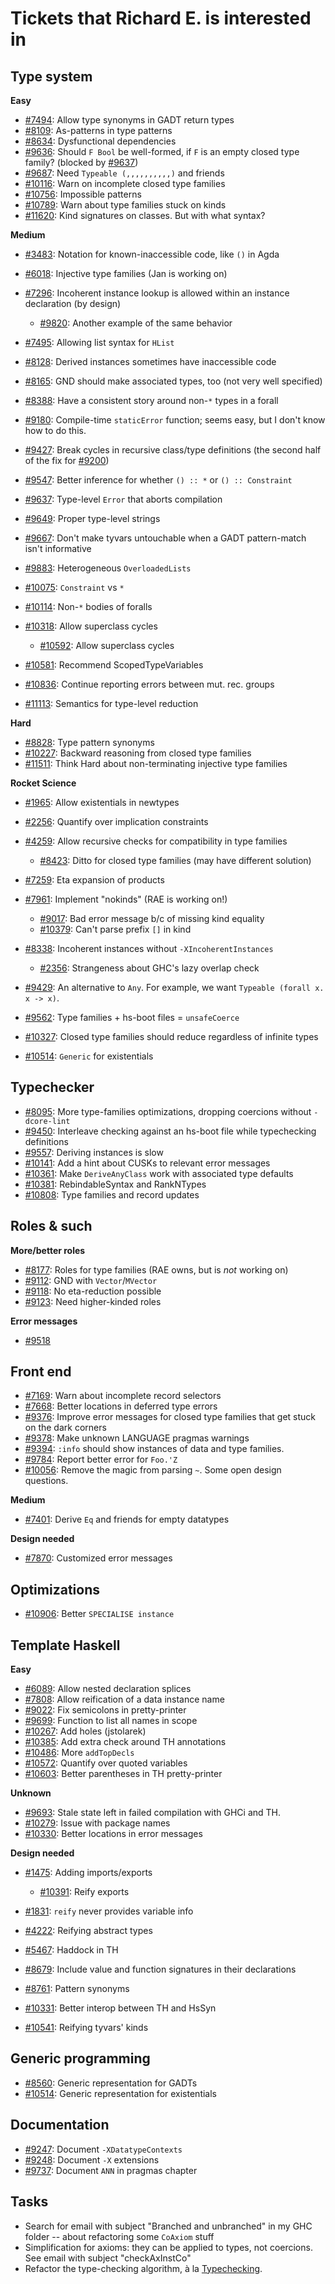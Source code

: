 # Tickets that Richard E. is interested in


## Type system



**Easy**


- [\#7494](https://gitlab.staging.haskell.org/ghc/ghc/issues/7494): Allow type synonyms in GADT return types
- [\#8109](https://gitlab.staging.haskell.org/ghc/ghc/issues/8109): As-patterns in type patterns
- [\#8634](https://gitlab.staging.haskell.org/ghc/ghc/issues/8634): Dysfunctional dependencies
- [\#9636](https://gitlab.staging.haskell.org/ghc/ghc/issues/9636): Should `F Bool` be well-formed, if `F` is an empty closed type family? (blocked by [\#9637](https://gitlab.staging.haskell.org/ghc/ghc/issues/9637))
- [\#9687](https://gitlab.staging.haskell.org/ghc/ghc/issues/9687): Need `Typeable (,,,,,,,,,,)` and friends
- [\#10116](https://gitlab.staging.haskell.org/ghc/ghc/issues/10116): Warn on incomplete closed type families
- [\#10756](https://gitlab.staging.haskell.org/ghc/ghc/issues/10756): Impossible patterns
- [\#10789](https://gitlab.staging.haskell.org/ghc/ghc/issues/10789): Warn about type families stuck on kinds
- [\#11620](https://gitlab.staging.haskell.org/ghc/ghc/issues/11620): Kind signatures on classes. But with what syntax?


**Medium**


- [\#3483](https://gitlab.staging.haskell.org/ghc/ghc/issues/3483): Notation for known-inaccessible code, like `()` in Agda
- [\#6018](https://gitlab.staging.haskell.org/ghc/ghc/issues/6018): Injective type families (Jan is working on)
- [\#7296](https://gitlab.staging.haskell.org/ghc/ghc/issues/7296): Incoherent instance lookup is allowed within an instance declaration (by design)

  - [\#9820](https://gitlab.staging.haskell.org/ghc/ghc/issues/9820): Another example of the same behavior
- [\#7495](https://gitlab.staging.haskell.org/ghc/ghc/issues/7495): Allowing list syntax for `HList`
- [\#8128](https://gitlab.staging.haskell.org/ghc/ghc/issues/8128): Derived instances sometimes have inaccessible code
- [\#8165](https://gitlab.staging.haskell.org/ghc/ghc/issues/8165): GND should make associated types, too (not very well specified)
- [\#8388](https://gitlab.staging.haskell.org/ghc/ghc/issues/8388): Have a consistent story around non-`*` types in a forall
- [\#9180](https://gitlab.staging.haskell.org/ghc/ghc/issues/9180): Compile-time `staticError` function; seems easy, but I don't know how to do this.
- [\#9427](https://gitlab.staging.haskell.org/ghc/ghc/issues/9427): Break cycles in recursive class/type definitions (the second half of the fix for [\#9200](https://gitlab.staging.haskell.org/ghc/ghc/issues/9200))
- [\#9547](https://gitlab.staging.haskell.org/ghc/ghc/issues/9547): Better inference for whether `() :: *` or `() :: Constraint`
- [\#9637](https://gitlab.staging.haskell.org/ghc/ghc/issues/9637): Type-level `Error` that aborts compilation
- [\#9649](https://gitlab.staging.haskell.org/ghc/ghc/issues/9649): Proper type-level strings
- [\#9667](https://gitlab.staging.haskell.org/ghc/ghc/issues/9667): Don't make tyvars untouchable when a GADT pattern-match isn't informative
- [\#9883](https://gitlab.staging.haskell.org/ghc/ghc/issues/9883): Heterogeneous `OverloadedLists`
- [\#10075](https://gitlab.staging.haskell.org/ghc/ghc/issues/10075): `Constraint` vs `*`
- [\#10114](https://gitlab.staging.haskell.org/ghc/ghc/issues/10114): Non-`*` bodies of foralls
- [\#10318](https://gitlab.staging.haskell.org/ghc/ghc/issues/10318): Allow superclass cycles

  - [\#10592](https://gitlab.staging.haskell.org/ghc/ghc/issues/10592): Allow superclass cycles
- [\#10581](https://gitlab.staging.haskell.org/ghc/ghc/issues/10581): Recommend ScopedTypeVariables
- [\#10836](https://gitlab.staging.haskell.org/ghc/ghc/issues/10836): Continue reporting errors between mut. rec. groups
- [\#11113](https://gitlab.staging.haskell.org/ghc/ghc/issues/11113): Semantics for type-level reduction


**Hard**


- [\#8828](https://gitlab.staging.haskell.org/ghc/ghc/issues/8828): Type pattern synonyms
- [\#10227](https://gitlab.staging.haskell.org/ghc/ghc/issues/10227): Backward reasoning from closed type families
- [\#11511](https://gitlab.staging.haskell.org/ghc/ghc/issues/11511): Think Hard about non-terminating injective type families


**Rocket Science**


- [\#1965](https://gitlab.staging.haskell.org/ghc/ghc/issues/1965): Allow existentials in newtypes
- [\#2256](https://gitlab.staging.haskell.org/ghc/ghc/issues/2256): Quantify over implication constraints
- [\#4259](https://gitlab.staging.haskell.org/ghc/ghc/issues/4259): Allow recursive checks for compatibility in type families

  - [\#8423](https://gitlab.staging.haskell.org/ghc/ghc/issues/8423): Ditto for closed type families (may have different solution)
- [\#7259](https://gitlab.staging.haskell.org/ghc/ghc/issues/7259): Eta expansion of products
- [\#7961](https://gitlab.staging.haskell.org/ghc/ghc/issues/7961): Implement "nokinds" (RAE is working on!)

  - [\#9017](https://gitlab.staging.haskell.org/ghc/ghc/issues/9017): Bad error message b/c of missing kind equality
  - [\#10379](https://gitlab.staging.haskell.org/ghc/ghc/issues/10379): Can't parse prefix `[]` in kind
- [\#8338](https://gitlab.staging.haskell.org/ghc/ghc/issues/8338): Incoherent instances without `-XIncoherentInstances`

  - [\#2356](https://gitlab.staging.haskell.org/ghc/ghc/issues/2356): Strangeness about GHC's lazy overlap check
- [\#9429](https://gitlab.staging.haskell.org/ghc/ghc/issues/9429): An alternative to `Any`. For example, we want `Typeable (forall x. x -> x)`.
- [\#9562](https://gitlab.staging.haskell.org/ghc/ghc/issues/9562): Type families + hs-boot files = `unsafeCoerce`
- [\#10327](https://gitlab.staging.haskell.org/ghc/ghc/issues/10327): Closed type families should reduce regardless of infinite types
- [\#10514](https://gitlab.staging.haskell.org/ghc/ghc/issues/10514): `Generic` for existentials

## Typechecker


- [\#8095](https://gitlab.staging.haskell.org/ghc/ghc/issues/8095): More type-families optimizations, dropping coercions without `-dcore-lint`
- [\#9450](https://gitlab.staging.haskell.org/ghc/ghc/issues/9450): Interleave checking against an hs-boot file while typechecking definitions
- [\#9557](https://gitlab.staging.haskell.org/ghc/ghc/issues/9557): Deriving instances is slow
- [\#10141](https://gitlab.staging.haskell.org/ghc/ghc/issues/10141): Add a hint about CUSKs to relevant error messages
- [\#10361](https://gitlab.staging.haskell.org/ghc/ghc/issues/10361): Make `DeriveAnyClass` work with associated type defaults
- [\#10381](https://gitlab.staging.haskell.org/ghc/ghc/issues/10381): RebindableSyntax and RankNTypes
- [\#10808](https://gitlab.staging.haskell.org/ghc/ghc/issues/10808): Type families and record updates

## Roles & such



**More/better roles**


- [\#8177](https://gitlab.staging.haskell.org/ghc/ghc/issues/8177): Roles for type families (RAE owns, but is *not* working on)
- [\#9112](https://gitlab.staging.haskell.org/ghc/ghc/issues/9112): GND with `Vector`/`MVector`
- [\#9118](https://gitlab.staging.haskell.org/ghc/ghc/issues/9118): No eta-reduction possible
- [\#9123](https://gitlab.staging.haskell.org/ghc/ghc/issues/9123): Need higher-kinded roles


**Error messages**


- [\#9518](https://gitlab.staging.haskell.org/ghc/ghc/issues/9518)

## Front end


- [\#7169](https://gitlab.staging.haskell.org/ghc/ghc/issues/7169): Warn about incomplete record selectors
- [\#7668](https://gitlab.staging.haskell.org/ghc/ghc/issues/7668): Better locations in deferred type errors
- [\#9376](https://gitlab.staging.haskell.org/ghc/ghc/issues/9376): Improve error messages for closed type families that get stuck on the dark corners
- [\#9378](https://gitlab.staging.haskell.org/ghc/ghc/issues/9378): Make unknown LANGUAGE pragmas warnings
- [\#9394](https://gitlab.staging.haskell.org/ghc/ghc/issues/9394): `:info` should show instances of data and type families.
- [\#9784](https://gitlab.staging.haskell.org/ghc/ghc/issues/9784): Report better error for `Foo.'Z`
- [\#10056](https://gitlab.staging.haskell.org/ghc/ghc/issues/10056): Remove the magic from parsing `~`. Some open design questions.


**Medium**


- [\#7401](https://gitlab.staging.haskell.org/ghc/ghc/issues/7401): Derive `Eq` and friends for empty datatypes


**Design needed**


- [\#7870](https://gitlab.staging.haskell.org/ghc/ghc/issues/7870): Customized error messages

## Optimizations


- [\#10906](https://gitlab.staging.haskell.org/ghc/ghc/issues/10906): Better `SPECIALISE instance`

## Template Haskell



**Easy**


- [\#6089](https://gitlab.staging.haskell.org/ghc/ghc/issues/6089): Allow nested declaration splices
- [\#7808](https://gitlab.staging.haskell.org/ghc/ghc/issues/7808): Allow reification of a data instance name
- [\#9022](https://gitlab.staging.haskell.org/ghc/ghc/issues/9022): Fix semicolons in pretty-printer
- [\#9699](https://gitlab.staging.haskell.org/ghc/ghc/issues/9699): Function to list all names in scope
- [\#10267](https://gitlab.staging.haskell.org/ghc/ghc/issues/10267): Add holes (jstolarek)
- [\#10385](https://gitlab.staging.haskell.org/ghc/ghc/issues/10385): Add extra check around TH annotations
- [\#10486](https://gitlab.staging.haskell.org/ghc/ghc/issues/10486): More `addTopDecls`
- [\#10572](https://gitlab.staging.haskell.org/ghc/ghc/issues/10572): Quantify over quoted variables
- [\#10603](https://gitlab.staging.haskell.org/ghc/ghc/issues/10603): Better parentheses in TH pretty-printer


**Unknown**


- [\#9693](https://gitlab.staging.haskell.org/ghc/ghc/issues/9693): Stale state left in failed compilation with GHCi and TH.
- [\#10279](https://gitlab.staging.haskell.org/ghc/ghc/issues/10279): Issue with package names
- [\#10330](https://gitlab.staging.haskell.org/ghc/ghc/issues/10330): Better locations in error messages


**Design needed**


- [\#1475](https://gitlab.staging.haskell.org/ghc/ghc/issues/1475): Adding imports/exports

  - [\#10391](https://gitlab.staging.haskell.org/ghc/ghc/issues/10391): Reify exports
- [\#1831](https://gitlab.staging.haskell.org/ghc/ghc/issues/1831): `reify` never provides variable info
- [\#4222](https://gitlab.staging.haskell.org/ghc/ghc/issues/4222): Reifying abstract types
- [\#5467](https://gitlab.staging.haskell.org/ghc/ghc/issues/5467): Haddock in TH
- [\#8679](https://gitlab.staging.haskell.org/ghc/ghc/issues/8679): Include value and function signatures in their declarations
- [\#8761](https://gitlab.staging.haskell.org/ghc/ghc/issues/8761): Pattern synonyms
- [\#10331](https://gitlab.staging.haskell.org/ghc/ghc/issues/10331): Better interop between TH and HsSyn
- [\#10541](https://gitlab.staging.haskell.org/ghc/ghc/issues/10541): Reifying tyvars' kinds

## Generic programming


- [\#8560](https://gitlab.staging.haskell.org/ghc/ghc/issues/8560): Generic representation for GADTs
- [\#10514](https://gitlab.staging.haskell.org/ghc/ghc/issues/10514): Generic representation for existentials

## Documentation


- [\#9247](https://gitlab.staging.haskell.org/ghc/ghc/issues/9247): Document `-XDatatypeContexts`
- [\#9248](https://gitlab.staging.haskell.org/ghc/ghc/issues/9248): Document `-X` extensions
- [\#9737](https://gitlab.staging.haskell.org/ghc/ghc/issues/9737): Document `ANN` in pragmas chapter

## Tasks


- Search for email with subject "Branched and unbranched" in my GHC folder -- about refactoring some `CoAxiom` stuff
- Simplification for axioms: they can be applied to types, not coercions. See email with subject "checkAxInstCo"
- Refactor the type-checking algorithm, à la [Typechecking](typechecking).
